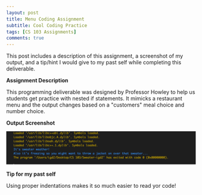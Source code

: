 ```yaml
---
layout: post
title: Menu Coding Assignment 
subtitle: Cool Coding Practice 
tags: [CS 103 Assignments]
comments: true
---
```


This post includes a description of this assignment, a screenshot of my output, and a tip/hint I would give to my past self while completing this deliverable.
 

**Assignment Description**

This programming deliverable was designed by Professor Howley to help us students get practice with nested if statements. It mimicks a restaurant menu and the output changes based on a "customers" meal choice and number choice.

**Output Screenshot**

![output](https://github.com/iangdp/iangdp.github.io/blob/master/assets/img/Screen%20Shot%202023-02-21%20at%2010.56.22%20AM.png?raw=true)

**Tip for my past self**

Using proper indentations makes it so much easier to read yor code!
